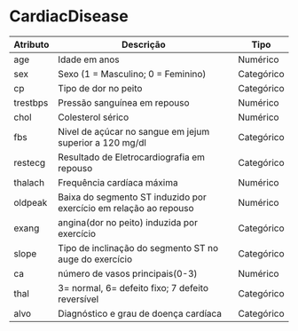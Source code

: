 # CardiacDisease

|Atributo| Descrição|Tipo|
|-       |     -    | -
|age   |Idade em anos       |Numérico
|sex | Sexo (1 = Masculino; 0 = Feminino)| Categórico
|cp| Tipo de dor no peito|Categórico
|trestbps| Pressão sanguínea em repouso| Numérico
|chol| Colesterol sérico| Numérico
|fbs|Nivel de açúcar no sangue em jejum superior a 120 mg/dl|Categórico
|restecg|Resultado de Eletrocardiografia em repouso|Categórico
|thalach|Frequência cardíaca máxima|Numérico
|oldpeak|Baixa do segmento ST induzido por exercício em relação ao repouso|Numérico
|exang|angina(dor no peito) induzida por exercício|Categórico
|slope|Tipo de inclinação do segmento ST no auge do exercício|Categórico
|ca|número de vasos principais(0-3)|Numérico
|thal|3= normal, 6= defeito fixo; 7 defeito reversível|Categórico
|alvo|Diagnóstico e grau de doença cardíaca|Categórico
